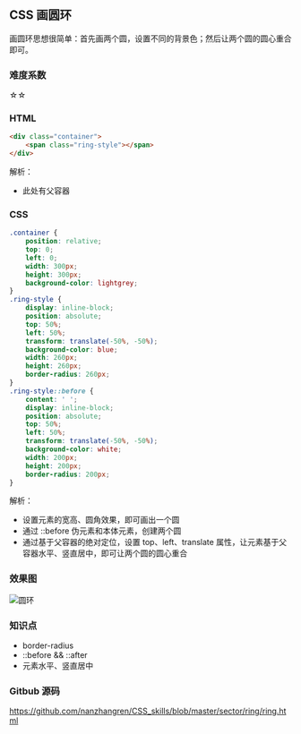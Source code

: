 ## CSS 画圆环
画圆环思想很简单：首先画两个圆，设置不同的背景色；然后让两个圆的圆心重合即可。

### 难度系数
☆☆

### HTML
``` html
<div class="container">
    <span class="ring-style"></span>
</div>
```  
解析： 
- 此处有父容器

### CSS
``` css
.container {
    position: relative;
    top: 0;
    left: 0;
    width: 300px;
    height: 300px;
    background-color: lightgrey;
}
.ring-style {
    display: inline-block;
    position: absolute;
    top: 50%;
    left: 50%;
    transform: translate(-50%, -50%);
    background-color: blue;
    width: 260px;
    height: 260px;
    border-radius: 260px;
}
.ring-style::before {
    content: ' ';
    display: inline-block;
    position: absolute;
    top: 50%;
    left: 50%;
    transform: translate(-50%, -50%);
    background-color: white;
    width: 200px;
    height: 200px;
    border-radius: 200px;
}
```
解析： 
- 设置元素的宽高、圆角效果，即可画出一个圆
- 通过 ::before 伪元素和本体元素，创建两个圆
- 通过基于父容器的绝对定位，设置 top、left、translate 属性，让元素基于父容器水平、竖直居中，即可让两个圆的圆心重合

### 效果图
![圆环](https://github.com/nanzhangren/CSS_skills/blob/master/sector/ring/ring.png)

### 知识点
- border-radius
- ::before && ::after
- 元素水平、竖直居中

### Gitbub 源码
https://github.com/nanzhangren/CSS_skills/blob/master/sector/ring/ring.html